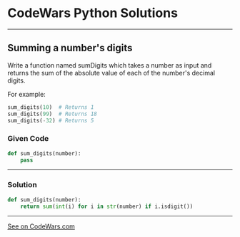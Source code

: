 # CodeWars Python Solutions

---

## Summing a number's digits

Write a function named sumDigits which takes a number as input and returns the sum of the absolute value of each of the number's decimal digits.

For example:

```Python
sum_digits(10)  # Returns 1
sum_digits(99)  # Returns 18
sum_digits(-32) # Returns 5
```


### Given Code


```python
def sum_digits(number):
    pass
```

---

### Solution


```python
def sum_digits(number):
    return sum(int(i) for i in str(number) if i.isdigit())
```


---


[See on CodeWars.com](https://www.codewars.com/kata/52f3149496de55aded000410/)

